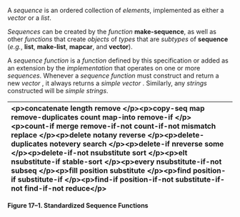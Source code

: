  

A *sequence* is an ordered collection of *elements*, implemented as either a *vector* or a *list*. 

*Sequences* can be created by the *function* **make-sequence**, as well as other *functions* that create *objects* of *types* that are *subtypes* of **sequence** (*e.g.*, **list**, **make-list**, **mapcar**, and **vector**). 

A *sequence function* is a *function* defined by this specification or added as an extension by the *implementation* that operates on one or more *sequences*. Whenever a *sequence function* must construct and return a new *vector* , it always returns a *simple vector* . Similarly, any *strings* constructed will be *simple strings*. 

|\<p\>**concatenate length remove** \</p\>\<p\>**copy-seq map remove-duplicates count map-into remove-if** \</p\>\<p\>**count-if merge remove-if-not count-if-not mismatch replace** \</p\>\<p\>**delete notany reverse** \</p\>\<p\>**delete-duplicates notevery search** \</p\>\<p\>**delete-if nreverse some** \</p\>\<p\>**delete-if-not nsubstitute sort** \</p\>\<p\>**elt nsubstitute-if stable-sort** \</p\>\<p\>**every nsubstitute-if-not subseq** \</p\>\<p\>**fill position substitute** \</p\>\<p\>**find position-if substitute-if** \</p\>\<p\>**find-if position-if-not substitute-if-not find-if-not reduce**\</p\>|
| :- |


**Figure 17–1. Standardized Sequence Functions** 

